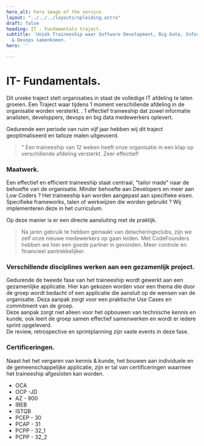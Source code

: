 ```yaml
---
hero_alt: hero image of the service
layout: "../../../layouts/opleiding.astro"
draft: false
heading: IT - Fundamentals traject.
subtitle: 'Uniek Traineeship waar Software Development, Big Data, Informatie Analyse
  & Devops samenkomen. '
hero: ''

---
```

# IT- Fundamentals.

Dit unieke traject stelt organisaties in staat de volledige IT afdeling te laten groeien. Een Traject waar tijdens 1 moment verschillende afdeling in de organisatie worden versterkt. . 1 effectief traineeship dat zowel informatie analisten, developpers, devops en big data medewerkers oplevert.

Gedurende een  periode van ruim vijf jaar hebben wij dit traject geoptimaliseerd en talloze malen uitgevoerd.

> " Een traineeship van 12 weken heeft onze organisatie in een klap op verschillende afdeling versterkt. Zeer effectief!

### Maatwerk.

Een effectief en efficient traineeship staat centraal, "tailor made" naar de behoefte van de organisatie. Minder behoefte aan Developers en meer aan Low Coders ? Het traineeship kan worden aangepast aan specifieke eisen.  Specifieke frameworks, talen of werkwijzen die worden gebruikt ?  Wij implementeren deze in het curriculum.

Op deze manier is er een directe aansluiting met de praktijk.

> Na jaren gebruik te hebben gemaakt van detacheringsclubs, zijn we zelf onze nieuwe medewerkers op gaan leiden. Met CodeFounders hebben we hier een goede partner in gevonden. Meer controle en financieel aantrekkelijker.

### Verschillende disciplines werken aan een gezamenlijk project. 

Gedurende de tweede fase van het traineeship wordt gewerkt aan een gezamenlijke applicatie.  Hier kan gekozen worden voor een thema die door de groep wordt bedacht of een applicatie die aansluit op de wensen van de organisatie.  Deza aanpak zorgt voor een praktische Use Cases en commitment van de groep.  
Deze aanpak zorgt niet alleen voor het opbouwen van technische kennis en kunde, ook leert de groep samen effectief samenwerken en wordt er iedere sprint opgeleverd.  
De review, retrospective en sprintplanning zijn vaste events in deze fase.

### Certificeringen.

Naast het  het vergaren van kennis & kunde,  het bouwen aan individuele en de gemeenschappelijke applicatie, zijn er tal van certificeringen waarmee het traineeship afgesloten kan worden.

* OCA
* OCP -JD
* AZ - 900
* IREB
* ISTQB
* PCEP - 30
* PCAP - 31
* PCPP - 32_1
* PCPP - 32_2